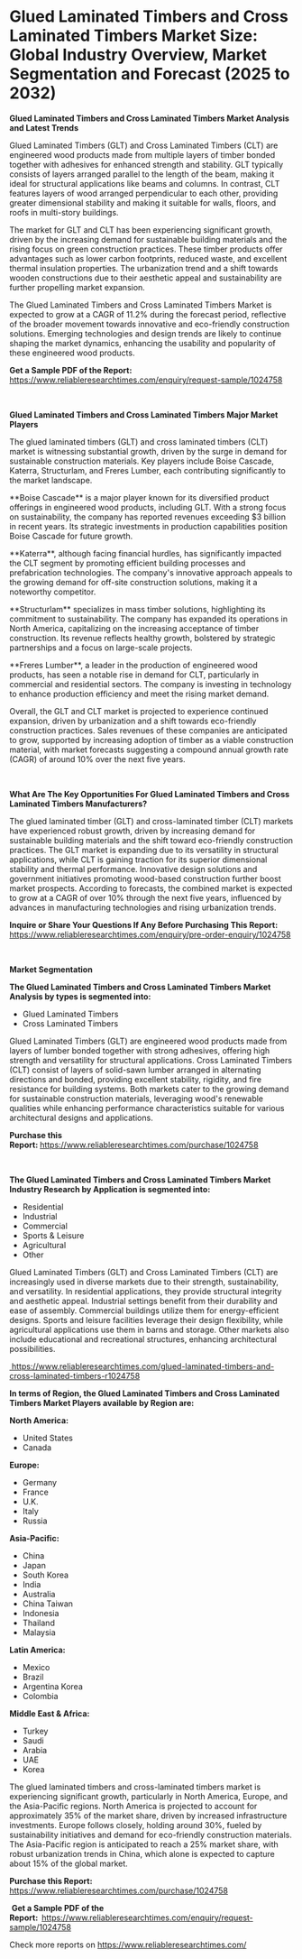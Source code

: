 <p><h1>Glued Laminated Timbers and Cross Laminated Timbers Market Size: Global Industry Overview, Market Segmentation and Forecast (2025 to 2032)</h1></p><p><strong>Glued Laminated Timbers and Cross Laminated Timbers Market Analysis and Latest Trends</strong></p>
<p><p>Glued Laminated Timbers (GLT) and Cross Laminated Timbers (CLT) are engineered wood products made from multiple layers of timber bonded together with adhesives for enhanced strength and stability. GLT typically consists of layers arranged parallel to the length of the beam, making it ideal for structural applications like beams and columns. In contrast, CLT features layers of wood arranged perpendicular to each other, providing greater dimensional stability and making it suitable for walls, floors, and roofs in multi-story buildings.</p><p>The market for GLT and CLT has been experiencing significant growth, driven by the increasing demand for sustainable building materials and the rising focus on green construction practices. These timber products offer advantages such as lower carbon footprints, reduced waste, and excellent thermal insulation properties. The urbanization trend and a shift towards wooden constructions due to their aesthetic appeal and sustainability are further propelling market expansion. </p><p>The Glued Laminated Timbers and Cross Laminated Timbers Market is expected to grow at a CAGR of 11.2% during the forecast period, reflective of the broader movement towards innovative and eco-friendly construction solutions. Emerging technologies and design trends are likely to continue shaping the market dynamics, enhancing the usability and popularity of these engineered wood products.</p></p>
<p><strong>Get a Sample PDF of the Report:&nbsp;</strong> <a href="https://www.reliableresearchtimes.com/enquiry/request-sample/1024758?utm_campaign=3290&utm_medium=2&utm_source=Github&utm_content=ia&utm_term=08032025&utm_id=glued-laminated-timbers-and-cross-laminated-timbers">https://www.reliableresearchtimes.com/enquiry/request-sample/1024758</a></p>
<p>&nbsp;</p>
<p><strong>Glued Laminated Timbers and Cross Laminated Timbers Major Market Players</strong></p>
<p><p>The glued laminated timbers (GLT) and cross laminated timbers (CLT) market is witnessing substantial growth, driven by the surge in demand for sustainable construction materials. Key players include Boise Cascade, Katerra, Structurlam, and Freres Lumber, each contributing significantly to the market landscape.</p><p>**Boise Cascade** is a major player known for its diversified product offerings in engineered wood products, including GLT. With a strong focus on sustainability, the company has reported revenues exceeding $3 billion in recent years. Its strategic investments in production capabilities position Boise Cascade for future growth.</p><p>**Katerra**, although facing financial hurdles, has significantly impacted the CLT segment by promoting efficient building processes and prefabrication technologies. The company's innovative approach appeals to the growing demand for off-site construction solutions, making it a noteworthy competitor.</p><p>**Structurlam** specializes in mass timber solutions, highlighting its commitment to sustainability. The company has expanded its operations in North America, capitalizing on the increasing acceptance of timber construction. Its revenue reflects healthy growth, bolstered by strategic partnerships and a focus on large-scale projects.</p><p>**Freres Lumber**, a leader in the production of engineered wood products, has seen a notable rise in demand for CLT, particularly in commercial and residential sectors. The company is investing in technology to enhance production efficiency and meet the rising market demand.</p><p>Overall, the GLT and CLT market is projected to experience continued expansion, driven by urbanization and a shift towards eco-friendly construction practices. Sales revenues of these companies are anticipated to grow, supported by increasing adoption of timber as a viable construction material, with market forecasts suggesting a compound annual growth rate (CAGR) of around 10% over the next five years.</p></p>
<p>&nbsp;</p>
<p><strong>What Are The Key Opportunities For Glued Laminated Timbers and Cross Laminated Timbers Manufacturers?</strong></p>
<p><p>The glued laminated timber (GLT) and cross-laminated timber (CLT) markets have experienced robust growth, driven by increasing demand for sustainable building materials and the shift toward eco-friendly construction practices. The GLT market is expanding due to its versatility in structural applications, while CLT is gaining traction for its superior dimensional stability and thermal performance. Innovative design solutions and government initiatives promoting wood-based construction further boost market prospects. According to forecasts, the combined market is expected to grow at a CAGR of over 10% through the next five years, influenced by advances in manufacturing technologies and rising urbanization trends.</p></p>
<p><strong>Inquire or Share Your Questions If Any Before Purchasing This Report:</strong> <a href="https://www.reliableresearchtimes.com/enquiry/pre-order-enquiry/1024758?utm_campaign=3290&utm_medium=2&utm_source=Github&utm_content=ia&utm_term=08032025&utm_id=glued-laminated-timbers-and-cross-laminated-timbers">https://www.reliableresearchtimes.com/enquiry/pre-order-enquiry/1024758</a></p>
<p>&nbsp;</p>
<p><strong>Market Segmentation</strong></p>
<p><strong>The Glued Laminated Timbers and Cross Laminated Timbers Market Analysis by types is segmented into:</strong></p>
<p><ul><li>Glued Laminated Timbers</li><li>Cross Laminated Timbers</li></ul></p>
<p><p>Glued Laminated Timbers (GLT) are engineered wood products made from layers of lumber bonded together with strong adhesives, offering high strength and versatility for structural applications. Cross Laminated Timbers (CLT) consist of layers of solid-sawn lumber arranged in alternating directions and bonded, providing excellent stability, rigidity, and fire resistance for building systems. Both markets cater to the growing demand for sustainable construction materials, leveraging wood's renewable qualities while enhancing performance characteristics suitable for various architectural designs and applications.</p></p>
<p><strong>Purchase this Report:&nbsp;</strong><a href="https://www.reliableresearchtimes.com/purchase/1024758?utm_campaign=3290&utm_medium=2&utm_source=Github&utm_content=ia&utm_term=08032025&utm_id=glued-laminated-timbers-and-cross-laminated-timbers">https://www.reliableresearchtimes.com/purchase/1024758</a></p>
<p>&nbsp;</p>
<p><strong>The Glued Laminated Timbers and Cross Laminated Timbers Market Industry Research by Application is segmented into:</strong></p>
<p><ul><li>Residential</li><li>Industrial</li><li>Commercial</li><li>Sports & Leisure</li><li>Agricultural</li><li>Other</li></ul></p>
<p><p>Glued Laminated Timbers (GLT) and Cross Laminated Timbers (CLT) are increasingly used in diverse markets due to their strength, sustainability, and versatility. In residential applications, they provide structural integrity and aesthetic appeal. Industrial settings benefit from their durability and ease of assembly. Commercial buildings utilize them for energy-efficient designs. Sports and leisure facilities leverage their design flexibility, while agricultural applications use them in barns and storage. Other markets also include educational and recreational structures, enhancing architectural possibilities.</p></p>
<p><a href="https://www.reliableresearchtimes.com/glued-laminated-timbers-and-cross-laminated-timbers-r1024758?utm_campaign=3290&utm_medium=2&utm_source=Github&utm_content=ia&utm_term=08032025&utm_id=glued-laminated-timbers-and-cross-laminated-timbers">&nbsp;https://www.reliableresearchtimes.com/glued-laminated-timbers-and-cross-laminated-timbers-r1024758</a></p>
<p><strong>In terms of Region, the Glued Laminated Timbers and Cross Laminated Timbers Market Players available by Region are:</strong></p>
<p>
    <p> <strong> North America: </strong>
        <ul>
            <li>United States</li>
            <li>Canada</li>
        </ul>
        </p> 
    <p> <strong> Europe: </strong>
        <ul>
            <li>Germany</li>
            <li>France</li>
            <li>U.K.</li>
            <li>Italy</li>
            <li>Russia</li>
        </ul>
        </p> 
    <p> <strong> Asia-Pacific: </strong>
        <ul>
            <li>China</li>
            <li>Japan</li>
            <li>South Korea</li>
            <li>India</li>
            <li>Australia</li>
            <li>China Taiwan</li>
            <li>Indonesia</li>
            <li>Thailand</li>
            <li>Malaysia</li>
        </ul>
        </p> 
    <p> <strong> Latin America: </strong>
        <ul>
            <li>Mexico</li>
            <li>Brazil</li>
            <li>Argentina Korea</li>
            <li>Colombia</li>
        </ul>
        </p> 
    <p> <strong> Middle East & Africa: </strong>
        <ul>
            <li>Turkey</li>
            <li>Saudi</li>
            <li>Arabia</li>
            <li>UAE</li>
            <li>Korea</li>
        </ul>
    </p>
    </p>
<p><p>The glued laminated timbers and cross-laminated timbers market is experiencing significant growth, particularly in North America, Europe, and the Asia-Pacific regions. North America is projected to account for approximately 35% of the market share, driven by increased infrastructure investments. Europe follows closely, holding around 30%, fueled by sustainability initiatives and demand for eco-friendly construction materials. The Asia-Pacific region is anticipated to reach a 25% market share, with robust urbanization trends in China, which alone is expected to capture about 15% of the global market.</p></p>
<p><strong>Purchase this Report: </strong><a href="https://www.reliableresearchtimes.com/purchase/1024758?utm_campaign=3290&utm_medium=2&utm_source=Github&utm_content=ia&utm_term=08032025&utm_id=glued-laminated-timbers-and-cross-laminated-timbers">https://www.reliableresearchtimes.com/purchase/1024758</a></p>
<p>&nbsp;<strong>Get a Sample PDF of the Report:&nbsp;&nbsp;</strong><a href="https://www.reliableresearchtimes.com/enquiry/request-sample/1024758?utm_campaign=3290&utm_medium=2&utm_source=Github&utm_content=ia&utm_term=08032025&utm_id=glued-laminated-timbers-and-cross-laminated-timbers">https://www.reliableresearchtimes.com/enquiry/request-sample/1024758</a></p>
<p><strong></strong></p>
<p>Check more reports on <a href="https://www.reliableresearchtimes.com/?utm_campaign=3290&utm_medium=2&utm_source=Github&utm_content=ia&utm_term=08032025&utm_id=glued-laminated-timbers-and-cross-laminated-timbers">https://www.reliableresearchtimes.com/</a></p>